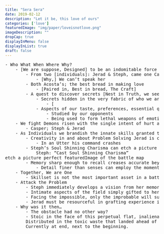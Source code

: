 ```yaml
---
title: "Sera Sera"
date: 2019-02-12
description: "Let it be, this love of ours"
categories: ['love']
featuredImage: "img/paper/loveisnotlove.png"
imageDescription: ""
dropCap: true
displayInMenu: false
displayInList: true
draft: false
---
```

<pre>
- Who What When Where Why?
	- [We are suppose, Designed] to be an indomitable force
		- From two [individuals]: Jerad & Steph, came one Casper.
			- [Why,] We can’t speak her
		- Both Acosta’s; the best bread in making love
			- [Paired in, Best in bread, The Craft]
		- A quest to discover secrets [Nest in Truth, we seek]
			- Secrets hidden in the very fabric of who we are and what makes us a couple
				- [
			- Aspects of our taste, preferences, essential qualities;
				- Studied by our opponents
				- Being used to form lethal weapons of emotional chaos
	- We fight Demons risen with the single intent of hurt and destroy our Casper
		- Casper; Steph & Jerad
	- As Individuals we brandish the innate skills granted to us by The Godly Force
		- Creativity in and about Problem Solving Jerad is capable of seeing THE solution.
			- In an Utter his command crashes
		- Steph’s Soul Shinning Charisma can etch a picture perfect featuredImage of the battle map
			Steph: “Cast Soul Shinning Charisma”
etch a picture perfect featuredImage of the battle map
		- Memory sharp enough to recall creases accurate beyond sensible measure
			- Detail finer than senses can employ the moment they are collected
	- Together, We are One
		- Skillset is not the most important asset in a battle. Context decree calibration and positioning in each frame.
	- Attack the Problem
		- Steph immediately develops a vision from her memory detailed with facets granted to her on behalf of her previous scout.
		- Intimate aspects of the field simply gifted to her in respect to the ballet performed in a Charisma she belts.
		- Facing the impossible, only the improbable will suffice.
		- Jerad must be resourceful in grafting experience into the contest of the moment. The mechanics of his solution requires awe.
	- Why was it then…
		- The obstacle had no other way?
		- Stoic in the face of this perpetual flat, inalienable problems regenerated at strictly untrue rates.
		Distributed in the toxic waste that landed ahead of their journey.
		Currently at end, next to the beginning.
</pre>
